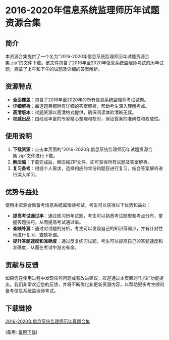  # 2016-2020年信息系统监理师历年试题资源合集

 ## 简介

 本资源合集提供了一个名为“2016-2020年信息系统监理师历年试题资源合集.zip”的文件下载。该文件包含了2016年至2020年信息系统监理师考试的历年试题，涵盖了上午和下午的试题及详细的答案解析。

 ## 资源特点

 - **全面覆盖**：包含了2016年至2020年的所有信息系统监理师考试试题。
 - **详细解析**：每道题目都附有详细的答案解析，帮助考生深入理解考点。
 - **高清版本**：试题资源以高清格式提供，确保阅读体验清晰无误。
 - **权威出品**：由经验丰富的专家精心整理和校对，保证答案的准确性和权威性。

 ## 使用说明

 1. **下载资源**：点击本页面的“2016-2020年信息系统监理师历年试题资源合集.zip”文件进行下载。
 2. **解压缩**：下载完成后，解压缩ZIP文件，即可获得所有试题及答案解析。
 3. **复习备考**：根据个人需求，选择相应的年份和题目进行复习，结合答案解析进行深入学习。

 ## 优势与益处

 使用本资源合集备考信息系统监理师考试，考生可以获得以下优势和益处：

 - **提高考试通过率**：通过练习历年试题，考生可以熟悉考试题型和考点分布，掌握答题技巧，从而提高考试通过率。
 - **查缺补漏**：通过对试题的分析，考生可以发现自己的知识薄弱点，并有针对性地进行复习，查缺补漏。
 - **提升答题速度和准确度**：通过反复练习试题，考生可以提高自己的答题速度和准确度，从而在考试中游刃有余。

 ## 贡献与反馈

 如果您在使用过程中发现任何问题或有改进建议，欢迎通过本页面的“讨论”功能提出。我们非常欢迎您的反馈，并将不断优化和更新资源内容，以帮助更多考生顺利备考信息系统监理师考试。

 ## 下载链接
 [2016-2020年信息系统监理师历年真题合集](https://pan.quark.cn/s/1dee80fd115f) 

 (备用: [备用下载](https://pan.baidu.com/s/1CuWAoKWyRb01V21Nv5ftBg?pwd=1234))
